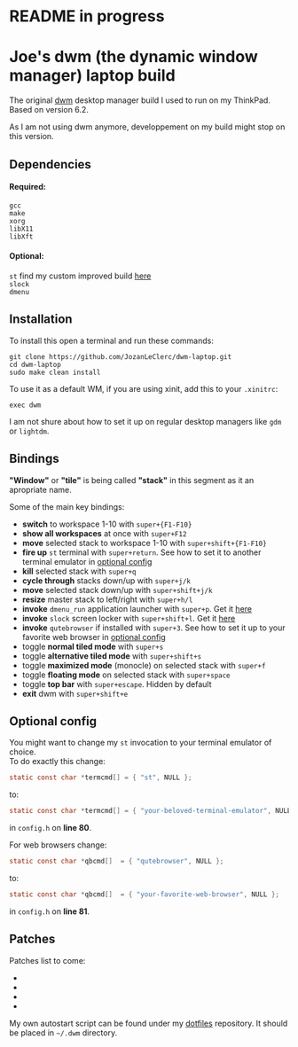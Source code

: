 # README in progress

# Joe's dwm (the dynamic window manager) laptop build

The original [dwm](https://dwm.suckless.org/) desktop manager build I used to run on my ThinkPad.  
Based on version 6.2.

As I am not using dwm anymore, developpement on my build might stop on this version.

## Dependencies

#### Required:
   `gcc`  
   `make`  
   `xorg`  
   `libX11`  
   `libXft`

#### Optional:
   `st` find my custom improved build [here](https://github.com/JozanLeClerc/st-laptop)  
   `slock`  
   `dmenu`

## Installation

To install this open a terminal and run these commands:
```shell
git clone https://github.com/JozanLeClerc/dwm-laptop.git
cd dwm-laptop
sudo make clean install
```
To use it as a default WM, if you are using xinit, add this to your `.xinitrc`:
```shell
exec dwm
```
I am not shure about how to set it up on regular desktop managers like `gdm` or `lightdm`.

## Bindings

**"Window"** or **"tile"** is being called **"stack"** in this segment as it an apropriate name.

Some of the main key bindings:
+ **switch** to workspace 1-10 with `super+{F1-F10}`
+ **show all workspaces** at once with `super+F12`
+ **move** selected stack to workspace 1-10 with `super+shift+{F1-F10}`
+ **fire up** `st` terminal with `super+return`. See how to set it to another terminal emulator in [optional config](https://github.com/JozanLeClerc/dwm-laptop/blob/master/README.md#optional-config) 
+ **kill** selected stack with `super+q`
+ **cycle through** stacks down/up with `super+j/k`
+ **move** selected stack down/up with `super+shift+j/k`
+ **resize** master stack to left/right with `super+h/l`
+ **invoke** `dmenu_run` application launcher with `super+p`. Get it [here](https://tools.suckless.org/dmenu/)
+ **invoke** `slock` screen locker with `super+shift+l`. Get it [here](https://tools.suckless.org/slock/)
+ **invoke** `qutebrowser` if installed with `super+3`. See how to set it up to your favorite web browser in [optional config](https://github.com/JozanLeClerc/dwm-laptop/blob/master/README.md#optional-config)
+ toggle **normal tiled mode** with `super+s`
+ toggle **alternative tiled mode** with `super+shift+s`
+ toggle **maximized mode** (monocle) on selected stack with `super+f`
+ toggle **floating mode** on selected stack with `super+space`
+ toggle **top bar** with `super+escape`. Hidden by default
+ **exit** dwm with `super+shift+e`

## Optional config

You might want to change my `st` invocation to your terminal emulator of choice.  
To do exactly this change:  
```c
static const char *termcmd[] = { "st", NULL };
```  
to:  
```c
static const char *termcmd[] = { "your-beloved-terminal-emulator", NULL };
```  
in `config.h` on **line 80**.


For web browsers change:
```c
static const char *qbcmd[]  = { "qutebrowser", NULL };
```
to:  
```c
static const char *qbcmd[]  = { "your-favorite-web-browser", NULL };
```  
in `config.h` on **line 81**.

## Patches

Patches list to come:

+
+
+
+

My own autostart script can be found under my [dotfiles](https://github.com/JozanLeClerc/dotfiles) repository. It should be placed in `~/.dwm` directory.
